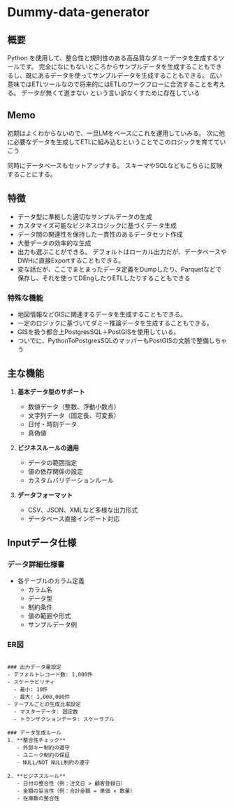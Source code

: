 # Dummy-data-generator

## 概要
Python を使用して、整合性と規則性のある高品質なダミーデータを生成するツールです。
完全になにもないところからサンプルデータを生成することもできるし、既にあるデータを使ってサンプルデータを生成することもできる。
広い意味ではETLツールなので将来的にはETLのワークフローに合流することを考える。
データが無くて進まない という言い訳なくすために存在している

## Memo
初期はよくわからないので、一旦LMをベースにこれを運用していみる。 次に他に必要なデータを生成してETLに組み込むということでこのロジックを育てていこう

同時にデータベースもセットアップする。
スキーマやSQLなどもこちらに反映することにする。


## 特徴
- データ型に準拠した適切なサンプルデータの生成
- カスタマイズ可能なビジネスロジックに基づくデータ生成
- データ間の関連性を保持した一貫性のあるデータセット作成
- 大量データの効率的な生成
- 出力も選ぶことができる。 デフォルトはローカル出力だが、データベースやDWHに直接Exportすることもできる。
- 変な話だが、ここでまとまったデータ定義をDumpしたり、Parquetなどで保存し、それを使ってDEngしたりETLしたりすることもできる

### 特殊な機能
- 地図情報などGISに関連するデータを生成することもできる。
- 一定のロジックに基づいてダミー推論データを生成することもできる。
- GISを扱う都合上PostgresSQL＋PostGISを使用している。
- ついでに、PythonToPostgresSQLのマッパーもPostGISの文脈で整備しちゃう



## 主な機能
1. **基本データ型のサポート**
   - 数値データ（整数、浮動小数点）
   - 文字列データ（固定長、可変長）
   - 日付・時刻データ
   - 真偽値

2. **ビジネスルールの適用**
   - データの範囲指定
   - 値の依存関係の設定
   - カスタムバリデーションルール

3. **データフォーマット**
   - CSV、JSON、XMLなど多様な出力形式
   - データベース直接インポート対応

## Inputデータ仕様

### データ詳細仕様書
- 各テーブルのカラム定義
  - カラム名
  - データ型
  - 制約条件
  - 値の範囲や形式
  - サンプルデータ例

### ER図
```

### 出力データ量設定
- デフォルトレコード数: 1,000件
- スケーラビリティ
  - 最小: 10件
  - 最大: 1,000,000件
- テーブルごとの生成比率設定
  - マスターデータ: 固定数
  - トランザクションデータ: スケーラブル

### データ生成ルール
1. **整合性チェック**
   - 外部キー制約の遵守
   - ユニーク制約の保証
   - NULL/NOT NULL制約の遵守

2. **ビジネスルール**
   - 日付の整合性（例：注文日 > 顧客登録日）
   - 金額の妥当性（例：合計金額 = 単価 × 数量）
   - 在庫数の整合性